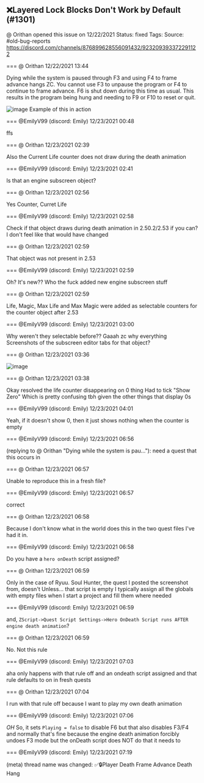 ## ❌Layered Lock Blocks Don't Work by Default (#1301)
@ Orithan opened this issue on 12/22/2021
Status: fixed
Tags: 
Source: #old-bug-reports https://discord.com/channels/876899628556091432/923209393372291122


=== @ Orithan 12/22/2021 13:44

Dying while the system is paused through F3 and using F4 to frame advance hangs ZC.
You cannot use F3 to unpause the program or F4 to continue to frame advance. F6 is shut down during this time as usual. This results in the program being hung and needing to F9 or F10 to reset or quit.

![image](https://cdn.discordapp.com/attachments/923209393372291122/923209474800517200/zc_screen00004.png?ex=65e87353&is=65d5fe53&hm=f04eeb211b84b1520b4bb012748038d8a54a8b661ba7a493c20931a57c8d7d6c&)
Example of this in action

=== @EmilyV99 (discord: Emily) 12/23/2021 00:48

ffs

=== @ Orithan 12/23/2021 02:39

Also the Current Life counter does not draw during the death animation

=== @EmilyV99 (discord: Emily) 12/23/2021 02:41

Is that an engine subscreen object?

=== @ Orithan 12/23/2021 02:56

Yes
Counter, Curret Life

=== @EmilyV99 (discord: Emily) 12/23/2021 02:58

Check if that object draws during death animation in 2.50.2/2.53 if you can?
I don't feel like that would have changed

=== @ Orithan 12/23/2021 02:59

That object was not present in 2.53

=== @EmilyV99 (discord: Emily) 12/23/2021 02:59

Oh?
It's new??
Who the fuck added new engine subscreen stuff

=== @ Orithan 12/23/2021 02:59

Life, Magic, Max Life and Max Magic were added as selectable counters for the counter object after 2.53

=== @EmilyV99 (discord: Emily) 12/23/2021 03:00

Why weren't they selectable before??
Gaaah zc why everything
Screenshots of the subscreen editor tabs for that object?

=== @ Orithan 12/23/2021 03:36


![image](https://cdn.discordapp.com/attachments/923209393372291122/923418709719150642/Untitled.png?ex=65e93630&is=65d6c130&hm=f0b4644a9e844606c6f6bd1c1bc6a2be5dbd82159411c214b6a5b12c2cd84a7d&)

=== @ Orithan 12/23/2021 03:38

Okay resolved the life counter disappearing on 0 thing
Had to tick "Show Zero"
Which is pretty confusing tbh given the other things that display 0s

=== @EmilyV99 (discord: Emily) 12/23/2021 04:01

Yeah, if it doesn't show 0, then it just shows nothing when the counter is empty

=== @EmilyV99 (discord: Emily) 12/23/2021 06:56

(replying to @ Orithan "Dying while the system is pau…"): need a quest that this occurs in

=== @ Orithan 12/23/2021 06:57

Unable to reproduce this in a fresh file?

=== @EmilyV99 (discord: Emily) 12/23/2021 06:57

correct

=== @ Orithan 12/23/2021 06:58

Because I don't know what in the world does this in the two quest files I've had it in.

=== @EmilyV99 (discord: Emily) 12/23/2021 06:58

Do you have a `hero onDeath` script assigned?

=== @ Orithan 12/23/2021 06:59

Only in the case of Ryuu. Soul Hunter, the quest I posted the screenshot from, doesn't
Unless... that script is empty
I typically assign all the globals with empty files when I start a project and fill them where needed

=== @EmilyV99 (discord: Emily) 12/23/2021 06:59

and, `ZScript->Quest Script Settings->Hero OnDeath Script runs AFTER engine death animation`?

=== @ Orithan 12/23/2021 06:59

No. Not this rule

=== @EmilyV99 (discord: Emily) 12/23/2021 07:03

aha
only happens with that rule off and an ondeath script assigned
and that rule defaults to on in fresh quests

=== @ Orithan 12/23/2021 07:04

I run with that rule off because I want to play my own death animation

=== @EmilyV99 (discord: Emily) 12/23/2021 07:06

*OH*
So, it sets `Playing = false` to disable F6
but that also disables F3/F4
and normally that's fine
because the engine death animation forcibly undoes F3 mode
but the onDeath script does NOT do that
it needs to

=== @EmilyV99 (discord: Emily) 12/23/2021 07:19

(meta) thread name was changed: ✅🔒Player Death Frame Advance Death Hang
